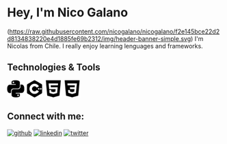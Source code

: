 # Hey, I'm Nico Galano
(https://raw.githubusercontent.com/nicogalano/nicogalano/f2e145bce22d2d8134838220e4d1885fe69b2312/img/header-banner-simple.svg)
I'm Nicolas from Chile. I really enjoy learning lenguages and frameworks.

## Technologies & Tools
<img src='https://raw.githubusercontent.com/nicogalano/nicogalano/f2e145bce22d2d8134838220e4d1885fe69b2312/img/python.svg' alt='python' height='40'> <img src='https://raw.githubusercontent.com/nicogalano/nicogalano/f2e145bce22d2d8134838220e4d1885fe69b2312/img/cplusplus.svg' alt='cplusplus' height='40'> <img src='https://raw.githubusercontent.com/nicogalano/nicogalano/f2e145bce22d2d8134838220e4d1885fe69b2312/img/html5.svg' alt='html5' height='40'> <img src='https://raw.githubusercontent.com/nicogalano/nicogalano/f2e145bce22d2d8134838220e4d1885fe69b2312/img/css3.svg' alt='css3' height='40'> 

<!--- 
## GitHub Stats
![Anurag's GitHub stats](https://github-readme-stats.vercel.app/api?username=nicogalano&theme=panda)
-->

## Connect with me:
[<img src='https://cdn.jsdelivr.net/npm/simple-icons@3.0.1/icons/github.svg' alt='github' height='40'>](https://github.com/nicogalano)  [<img src='https://cdn.jsdelivr.net/npm/simple-icons@3.0.1/icons/linkedin.svg' alt='linkedin' height='40'>](https://www.linkedin.com/in/nicolas-galano/)  [<img src='https://cdn.jsdelivr.net/npm/simple-icons@3.0.1/icons/twitter.svg' alt='twitter' height='40'>](https://twitter.com/nico_galano)  

<!--- 
https://shields.io/ 
https://simpleicons.org/
https://arturssmirnovs.github.io/github-profile-readme-generator/
-->

